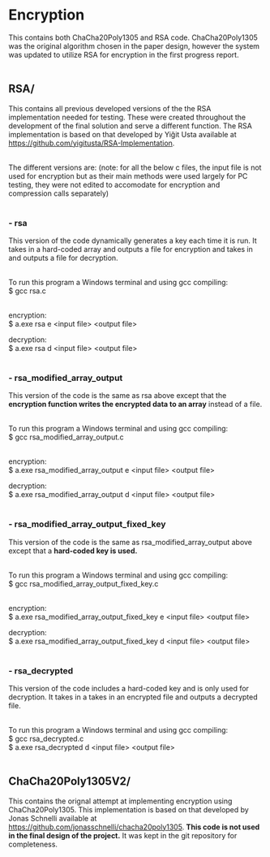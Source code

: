 # Encryption #
This contains both ChaCha20Poly1305 and RSA code. ChaCha20Poly1305 was the original algorithm chosen in the paper design, however the system was updated to utilize RSA for encryption in the first progress report. <br /><br /> 

## RSA/
This contains all previous developed versions of the the RSA implementation needed for testing. These were created throughout the development of the final solution and serve a different function. The RSA implementation is based on that developed by Yiğit Usta available at https://github.com/yigitusta/RSA-Implementation. <br /><br />

The different versions are:
(note: for all the below c files, the input file is not used for encryption but as their main methods were used largely for PC testing, they were not edited to accomodate for encryption and compression calls separately) <br /><br /> 
### - rsa #
This version of the code dynamically generates a key each time it is run. It takes in a hard-coded array and outputs a file for encryption and takes in and outputs a file for decryption. <br /><br />

To run this program a Windows terminal and using gcc compiling: <br />
\$ gcc rsa.c <br /><br />

encryption: <br />
\$ a.exe rsa e \<input file\> \<output file\> <br />

decryption: <br />
\$ a.exe rsa d \<input file\> \<output file\> <br /><br />

### - rsa_modified_array_output #
This version of the code is the same as rsa above except that the **encryption function writes the encrypted data to an array** instead of a file. <br /><br />

To run this program a Windows terminal and using gcc compiling: <br />
\$ gcc rsa_modified_array_output.c <br /><br />

encryption: <br />
\$ a.exe rsa_modified_array_output e \<input file\> \<output file\> <br />

decryption: <br />
\$ a.exe rsa_modified_array_output d \<input file\> \<output file\> <br /><br />

### - rsa_modified_array_output_fixed_key #
This version of the code is the same as rsa_modified_array_output above except that a **hard-coded key is used.** <br /><br />

To run this program a Windows terminal and using gcc compiling: <br />
\$ gcc rsa_modified_array_output_fixed_key.c <br /><br />

encryption: <br />
\$ a.exe rsa_modified_array_output_fixed_key e \<input file\> \<output file\>

decryption: <br />
\$ a.exe rsa_modified_array_output_fixed_key d \<input file\> \<output file\> <br /><br />

### - rsa_decrypted #
This version of the code includes a hard-coded key and is only used for decryption. It takes in a takes in an encrypted file and outputs a decrypted file. <br /><br />

To run this program a Windows terminal and using gcc compiling: <br />
\$ gcc rsa_decrypted.c <br />
\$ a.exe rsa_decrypted d \<input file\> \<output file\> <br /><br />


## ChaCha20Poly1305V2/
This contains the orignal attempt at implementing encryption using ChaCha20Poly1305. This implementation is based on that developed by Jonas Schnelli available at https://github.com/jonasschnelli/chacha20poly1305. **This code is not used in the final design of the project.** It was kept in the git repository for completeness.

